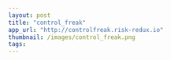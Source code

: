 ```yaml
---
layout: post
title: "control_freak"
app_url: "http://controlfreak.risk-redux.io"
thumbnail: /images/control_freak.png
tags:
---
```

